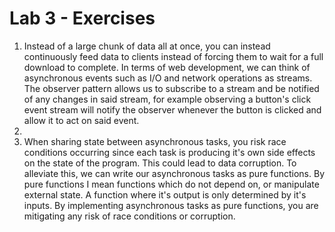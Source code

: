 # Lab 3 - Exercises

1. Instead of a large chunk of data all at once, you can instead continuously feed data to clients instead of forcing them to wait for a full download to complete. In terms of web development, we can think of asynchronous events such as I/O and network operations as streams. The observer pattern allows us to subscribe to a stream and be notified of any changes in said stream, for example observing a button's click event stream will notify the observer whenever the button is clicked and allow it to act on said event.
2.  
3. When sharing state between asynchronous tasks, you risk race conditions occurring since each task is producing it's own side effects on the state of the program. This could lead to data corruption. To alleviate this, we can write our asynchronous tasks as pure functions. By pure functions I mean functions which do not depend on, or manipulate external state. A function where it's output is only determined by it's inputs. By implementing asynchronous tasks as pure functions, you are mitigating any risk of race conditions or corruption.
